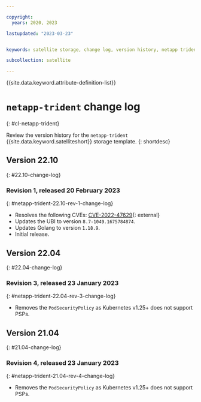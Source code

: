 ```yaml
---

copyright:
  years: 2020, 2023

lastupdated: "2023-03-23"


keywords: satellite storage, change log, version history, netapp trident

subcollection: satellite

---
```


{{site.data.keyword.attribute-definition-list}}

# `netapp-trident` change log
{: #cl-netapp-trident}

Review the version history for the `netapp-trident` {{site.data.keyword.satelliteshort}} storage template.
{: shortdesc}

## Version 22.10
{: #22.10-change-log}


### Revision 1, released 20 February 2023
{: #netapp-trident-22.10-rev-1-change-log}


- Resolves the following CVEs: [CVE-2022-47629](https://nvd.nist.gov/vuln/detail/CVE-2022-47629){: external} 
- Updates the UBI to version `8.7-1049.1675784874`.
- Updates Golang to version `1.18.9`.
- Initial release.


## Version 22.04
{: #22.04-change-log}


### Revision 3, released 23 January 2023
{: #netapp-trident-22.04-rev-3-change-log}


- Removes the `PodSecurityPolicy` as Kubernetes v1.25+ does not support PSPs. 


## Version 21.04
{: #21.04-change-log}


### Revision 4, released 23 January 2023
{: #netapp-trident-21.04-rev-4-change-log}


- Removes the `PodSecurityPolicy` as Kubernetes v1.25+ does not support PSPs. 



